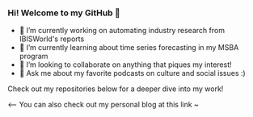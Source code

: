 ### Hi! Welcome to my GitHub 👋

- 🔭 I’m currently working on automating industry research from IBISWorld's reports
- 🌱 I’m currently learning about time series forecasting in my MSBA program
- 👯 I’m looking to collaborate on anything that piques my interest!
- 💬 Ask me about my favorite podcasts on culture and social issues :)

Check out my repositories below for a deeper dive into my work!

<-- You can also check out my personal blog at this link ~



<!--
**avantikagoyal/avantikagoyal** is a ✨ _special_ ✨ repository because its `README.md` (this file) appears on your GitHub profile.

Here are some ideas to get you started:

- 🔭 I’m currently working on ...
- 🌱 I’m currently learning ...
- 👯 I’m looking to collaborate on ...
- 🤔 I’m looking for help with ...
- 💬 Ask me about ...
- 📫 How to reach me: ...
- 😄 Pronouns: ...
- ⚡ Fun fact: ...
-->
